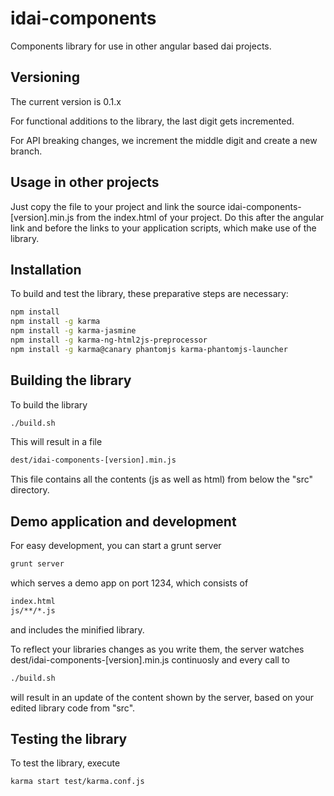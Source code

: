 # idai-components

Components library for use in other angular based dai projects. 

## Versioning

The current version is 0.1.x

For functional additions to the library, the last digit gets incremented.

For API breaking changes, we increment the middle digit and create a new branch.

## Usage in other projects

Just copy the file to your project and link the source idai-components-[version].min.js 
from the index.html
of your project. Do this after the angular link and before the links to your application 
scripts, which make use of the library.

## Installation

To build and test the library, these preparative steps are necessary:

```bash
npm install
npm install -g karma
npm install -g karma-jasmine
npm install -g karma-ng-html2js-preprocessor
npm install -g karma@canary phantomjs karma-phantomjs-launcher
```

## Building the library

To build the library

```bash
./build.sh
```

This will result in a file

```bash
dest/idai-components-[version].min.js
```

This file contains all the contents (js as well as html) from below the "src" directory.

## Demo application and development

For easy development, you can start a grunt server

```bash
grunt server
```

which serves a demo app on port 1234, which consists of 

```bash
index.html
js/**/*.js
```

and includes the minified library.

To reflect your libraries changes as you write them, the
server watches dest/idai-components-[version].min.js continuosly and
every call to

```bash
./build.sh 
```

will result in an update of the content shown by the server, 
based on your edited library code from "src".

## Testing the library

To test the library, execute

```bash
karma start test/karma.conf.js
````





